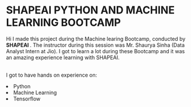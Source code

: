 # SHAPEAI PYTHON AND MACHINE LEARNING BOOTCAMP
Hi I made this project during the Machine learing Bootcamp, conducted by <b> SHAPEAI
</b>.
The instructor during this session was Mr. Shaurya Sinha (Data Analyst Intern at Jio). I got to
learn a lot during these Bootcamp and it was an amazing experience learning with SHAPEAI.
 
<br>I got to have hands on experience on:
<li>Python
<li>Machine Learning
<li>Tensorflow
 



